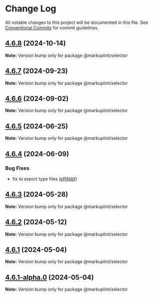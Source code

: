 # Change Log

All notable changes to this project will be documented in this file.
See [Conventional Commits](https://conventionalcommits.org) for commit guidelines.

## [4.6.8](https://github.com/markuplint/markuplint/compare/@markuplint/selector@4.6.7...@markuplint/selector@4.6.8) (2024-10-14)

**Note:** Version bump only for package @markuplint/selector





## [4.6.7](https://github.com/markuplint/markuplint/compare/@markuplint/selector@4.6.6...@markuplint/selector@4.6.7) (2024-09-23)

**Note:** Version bump only for package @markuplint/selector

## [4.6.6](https://github.com/markuplint/markuplint/compare/@markuplint/selector@4.6.5...@markuplint/selector@4.6.6) (2024-09-02)

**Note:** Version bump only for package @markuplint/selector

## [4.6.5](https://github.com/markuplint/markuplint/compare/@markuplint/selector@4.6.4...@markuplint/selector@4.6.5) (2024-06-25)

**Note:** Version bump only for package @markuplint/selector

## [4.6.4](https://github.com/markuplint/markuplint/compare/@markuplint/selector@4.6.3...@markuplint/selector@4.6.4) (2024-06-09)

### Bug Fixes

- fix to export type files ([eff4bbf](https://github.com/markuplint/markuplint/commit/eff4bbfd127574809dc5e15d7cafe87699758ee0))

## [4.6.3](https://github.com/markuplint/markuplint/compare/@markuplint/selector@4.6.2...@markuplint/selector@4.6.3) (2024-05-28)

**Note:** Version bump only for package @markuplint/selector

## [4.6.2](https://github.com/markuplint/markuplint/compare/@markuplint/selector@4.6.1...@markuplint/selector@4.6.2) (2024-05-12)

**Note:** Version bump only for package @markuplint/selector

## [4.6.1](https://github.com/markuplint/markuplint/compare/@markuplint/selector@4.6.1-alpha.0...@markuplint/selector@4.6.1) (2024-05-04)

**Note:** Version bump only for package @markuplint/selector

## [4.6.1-alpha.0](https://github.com/markuplint/markuplint/compare/@markuplint/selector@4.6.0...@markuplint/selector@4.6.1-alpha.0) (2024-05-04)

**Note:** Version bump only for package @markuplint/selector

